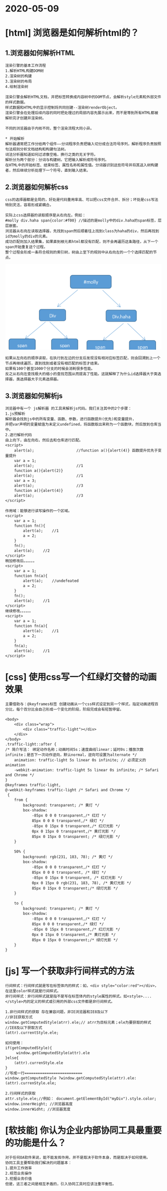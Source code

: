 # 2020-05-09
# [html] 浏览器是如何解析html的？ #

## 1.浏览器如何解析HTML ##

	渲染引擎的基本工作流程
	1.解析HTML构建DOM树
	2.渲染树的构建
	3.渲染树的布局
	4.绘制渲染树

	渲染引擎会解析HTML文档，并把标签转换成内容树中的DOM节点，会解析style元素和外部文件的样式数据。
	样式数据和HTML中的显示控制将共同创建--渲染树renderObject。
	渲染引擎会在处理后续内容的同时把处理过的局部内容先展示出来，而不是等到所有HTML都被解析完才创建并渲染树。
	
	不同的浏览器由于内核不同，整个渲染流程大同小异。

	* 开始解析
	解析器通常把工作分给两个组件——分词程序负责把输入切分成合法符号序列，解析程序负责按照句法规则分析文档结构和构建句法树。
	词法分析器知道如何过滤像空格，换行之类的无关字符。
	解析分为两个部分：分词与构建树。它把输入解析成符号序列。
	在HTML中的开始标签、结束标签、属性名称和属性值。分词器识别这些符号并将其送入树构建者，然后继续分析处理下一个符号，直到输入结束。	

## 2.浏览器如何解析css ##

	css的选择器都是全局的，好处是代码重用率高、可以把css文件合并、拆分；坏处是css写法特别灵活，容易形成紧耦合。
	
	实际上css选择器的读取顺序是从右向左。例如：
	#molly div.haha span{color:#f00} //描述的是molly中的div.haha的span标签，层层嵌套。
	浏览器从右向左读取选择器，先找到span然后顺着往上找到class为haha的div，然后再找到id为molly的div的元素。
	成功匹配则加入结果集，如果直到根元素html都没有匹配，则不会再遍历这条路径，从下一个span开始重复这个过程。
	整个过程会形成一条符合规则的索引树，树由上至下的规则中从右向左的一个个选择匹配的节点。

![](files/molly.png)	

	如果从左向右的顺序读取，在执行到左边的分支后发现没有相对应标签匹配，则会回溯到上一个节点再继续遍历，直到找到或者没有相匹配的标签才结束。
	如果有100个甚至1000个分支的时候会消耗很多性能。
	反之从右向左查找极大的缩小的查找范围从而提高了性能。这就解释了为什么id选择器大于类选择器，类选择器大于元素选择器。

## 3.浏览器如何解析js ##

	浏览器中有一个 js解析器 的工具来解析js代码。我们关注其中的2个步骤：
	1.js预解析
	解析器会找到js中的所有变量、函数、参数，进行函数提升(优先)和变量提升，
	并把var声明的变量赋值为未定义undefined，将函数取出来称为一个函数块，然后放到仓库当中。
	2.逐行解析代码
	由上向下，由左向右，然后去和仓库进行匹配。
	<script>		
	    alert(a);    				//function a(){alert(4)} 函数提升优先于变量提升
	    var a = 1;
	    alert(a);    				//1
	    function a(){alert(2)}
	    alert(a);   				//1
	    var a = 3;
	    alert(a);    				//3
	    function a(){alert(4)}
	    alert(a);    				//3
	</script>
	
	作用域：能够进行读写操作的一个区域。
	<script>
	    var a = 1;
	    function fn(){
	        alert(a);    //1
	        a = 2;
	    }
	    fn();
	    alert(a);    //2
	</script>
	稍加修改后。。。。。。
	<script>
	    var a = 1;
	    function fn(a){
	        alert(a);    //undefeated
	        a = 2;
	    }
	    fn();
	    alert(a);    //1
	</script>
	继续修改。。。。。。
	<script>
	    var a = 1;
	    function fn(a){
	        alert(a);    //1
	        a = 2;
	    }
	    fn(a);
	    alert(a);    //1
	</script>

# [css] 使用css写一个红绿灯交替的动画效果 #

	主要借助与：@keyframes标签 创建动画从一个css样式设定到另一个样式，指定动画进程百分比，每个百分比会自己形成一个变化的阶段，阶段完成会有短暂停留。
	
	<body>
	    <div class="wrap">
	        <div class="traffic-light"></div>
	    </div>
	</body>
	.traffic-light::after { 
	/* 简介写法： 绑定动作名称；动画时间5s；速度曲线linear；延时0s；播放次数infinite；是否下一次动作逆向，默认normal，逆向可设置为alternate */
        animation: traffic-light 5s linear 0s infinite; // 必须定义的animation
		-webkit-animation: traffic-light 5s linear 0s infinite; /* Safari and Chrome */
    }
    @keyframes traffic-light,
	@-webkit-keyframes traffic-light /* Safari and Chrome */	
	 {
        from {
            background: transparent; /* 黄灯 */
            box-shadow:
                -85px 0 0 0 transparent,/* 红灯 */
                85px 0 0 0 transparent,/* 绿灯 */
                -85px 0 15px 0 transparent,/* 红灯光影 */
                0px 0 15px 0 transparent,/* 黄灯光影 */
                85px 0 15px 0 transparent; /* 绿灯光影 */
        } 

        50% {
            background: rgb(231, 183, 78); /* 黄灯 */
            box-shadow:
                -85px 0 0 0 transparent,/* 红灯 */
                85px 0 0 0 transparent, /* 绿灯 */
                -85px 0 15px 0 transparent, /* 红灯光影 */
                0px 0 15px 0 rgb(231, 183, 78), /* 黄灯光影 */
                85px 0 15px 0 transparent;/* 绿灯光影 */
        } 

        to {
            background: transparent; /* 黄灯 */
            box-shadow:
                -85px 0 0 0 transparent,/* 红灯 */
                85px 0 0 0 transparent,/* 绿灯 */
                -85px 0 15px 0 transparent,/* 红灯光影 */
                0px 0 15px 0 transparent,/* 黄灯光影 */
                85px 0 15px 0 transparent;/* 绿灯光影 */
        }
    }
		

 

# [js] 写一个获取非行间样式的方法 #

	行间样式：行间样式就是写在标签体内的样式：如，<div style="color:red"></div>，在这里color样式就是行间样式。
	非行间样式：非行间样式就是指不是写在标签体内的style属性的样式。如<style>....</style>内的定义的样式或引用的外部css文件都是非行间样式。
	
	1.非行间样式的获取 存在兼容问题，非IE浏览器和IE8及以下
	//非IE获取方式
 	window.getComputedStyle(atrr).ele;// atrr为目标元素；ele为要获取的样式
	//IE8及以下获取方式
	(attr).currentStyle.ele;

	如何使用：
	if(getComputedStyle){
   		 window.getComputedStyle(attr).ele
	}else{
	    (attr).currenStyle.ele
	}
	//写成一行==========================
	window.getComputedStyle ?window.getComputedStyle(attr).ele:(attr).currenStyle.ele;
	
	2.行间样式的获取
	attr.style.ele;//例如： document.getElementById("myDiv").style.color;
	window.innerHeight; //浏览器高度
	window.innerWidht; //浏览器宽度
		
# [软技能] 你认为企业内部协同工具最重要的功能是什么？ #

	对于任何OA软件来说，能不能发挥作用，并不是取决于软件本身，而是取决于如何使用。
	协同工具主要帮助我们解决的问题基本：
	1.提升工作效率
	2.规范业务操作
	3.挖掘业务价值
	但是，这三者之间是相互矛盾的，引入协同工具时应该注重平衡性。